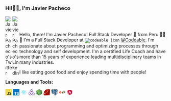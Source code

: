 ### Hi!👋🏽, I'm Javier Pacheco
<a href="https://twitter.com/PachecozJavier">
  <img align="left" alt="Javier Pacheco's Twitter" width="22px" src="https://cdn.jsdelivr.net/npm/simple-icons@v3/icons/twitter.svg" />
</a>
<a href="https://www.linkedin.com/in/javierpachecoz/">
  <img align="left" alt="Javier Pacheco's LinkedIn" width="22px" src="https://cdn.jsdelivr.net/npm/simple-icons@v3/icons/linkedin.svg" />
</a>
</br>
</br>

Hello, there! I'm Javier Pacheco! Full Stack Developer 🚀 from Peru 💪💪💪 I'm a Full Stack Developer at <code><img src='https://emoji.slack-edge.com/TEH2PTB37/codeable_in_black/4788c50bd3b7594f.png' alt='codeable icon' height="22" width="22px" /></code> [@Codeable](https://www.codeable.la/). I'm passionate about programming and optimizing processes through technology and self development. I'm a certified Life Coach and have more than 15 years of experience leading multidisciplinary teams in many industries.

I like eating good food and enjoy spending time with people!

**Languages and Tools:**

<code><img height="20" src="https://raw.githubusercontent.com/github/explore/80688e429a7d4ef2fca1e82350fe8e3517d3494d/topics/javascript/javascript.png"></code>
<code><img height="20" src="https://raw.githubusercontent.com/github/explore/80688e429a7d4ef2fca1e82350fe8e3517d3494d/topics/typescript/typescript.png"></code>
<code><img height="20" src="https://raw.githubusercontent.com/github/explore/80688e429a7d4ef2fca1e82350fe8e3517d3494d/topics/react/react.png"></code>
<code><img height="20" src="https://raw.githubusercontent.com/github/explore/80688e429a7d4ef2fca1e82350fe8e3517d3494d/topics/redux/redux.png"></code>
<code><img height="20" src="https://raw.githubusercontent.com/github/explore/80688e429a7d4ef2fca1e82350fe8e3517d3494d/topics/nodejs/nodejs.png"></code>
<code><img height="20" src="https://raw.githubusercontent.com/github/explore/80688e429a7d4ef2fca1e82350fe8e3517d3494d/topics/ruby/ruby.png"></code>
<code><img height="20" src="https://raw.githubusercontent.com/github/explore/80688e429a7d4ef2fca1e82350fe8e3517d3494d/topics/postgresql/postgresql.png"></code>
<code><img height="20" src="https://raw.githubusercontent.com/github/explore/80688e429a7d4ef2fca1e82350fe8e3517d3494d/topics/git/git.png"></code>
<code><img height="20" src="https://raw.githubusercontent.com/github/explore/80688e429a7d4ef2fca1e82350fe8e3517d3494d/topics/angular/angular.png"></code>
